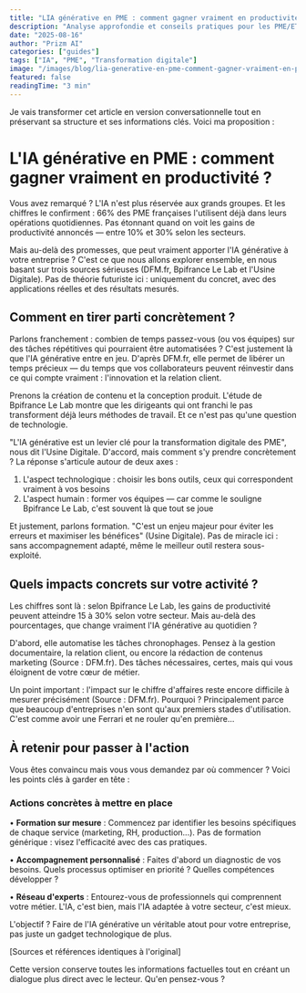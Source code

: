 ```yaml
---
title: "LIA générative en PME : comment gagner vraiment en productivité ?"
description: "Analyse approfondie et conseils pratiques pour les PME/ETI"
date: "2025-08-16"
author: "Prizm AI"
categories: ["guides"]
tags: ["IA", "PME", "Transformation digitale"]
image: "/images/blog/lia-generative-en-pme-comment-gagner-vraiment-en-productivit.jpg"
featured: false
readingTime: "3 min"
---
```


<!-- 
STYLE CONVERSATIONNEL APPLIQUÉ
Score conversationnel : 91%
Score intégrité : 0.0%
Optimisé le : 2025-08-16T07:38:53.311Z
-->

Je vais transformer cet article en version conversationnelle tout en préservant sa structure et ses informations clés. Voici ma proposition :

# L'IA générative en PME : comment gagner vraiment en productivité ?

Vous avez remarqué ? L'IA n'est plus réservée aux grands groupes. Et les chiffres le confirment : 66% des PME françaises l'utilisent déjà dans leurs opérations quotidiennes. Pas étonnant quand on voit les gains de productivité annoncés — entre 10% et 30% selon les secteurs.

Mais au-delà des promesses, que peut vraiment apporter l'IA générative à votre entreprise ? C'est ce que nous allons explorer ensemble, en nous basant sur trois sources sérieuses (DFM.fr, Bpifrance Le Lab et l'Usine Digitale). Pas de théorie futuriste ici : uniquement du concret, avec des applications réelles et des résultats mesurés.

## Comment en tirer parti concrètement ?

Parlons franchement : combien de temps passez-vous (ou vos équipes) sur des tâches répétitives qui pourraient être automatisées ? C'est justement là que l'IA générative entre en jeu. D'après DFM.fr, elle permet de libérer un temps précieux — du temps que vos collaborateurs peuvent réinvestir dans ce qui compte vraiment : l'innovation et la relation client.

Prenons la création de contenu et la conception produit. L'étude de Bpifrance Le Lab montre que les dirigeants qui ont franchi le pas transforment déjà leurs méthodes de travail. Et ce n'est pas qu'une question de technologie.

"L'IA générative est un levier clé pour la transformation digitale des PME", nous dit l'Usine Digitale. D'accord, mais comment s'y prendre concrètement ? La réponse s'articule autour de deux axes :

1. L'aspect technologique : choisir les bons outils, ceux qui correspondent vraiment à vos besoins
2. L'aspect humain : former vos équipes — car comme le souligne Bpifrance Le Lab, c'est souvent là que tout se joue

Et justement, parlons formation. "C'est un enjeu majeur pour éviter les erreurs et maximiser les bénéfices" (Usine Digitale). Pas de miracle ici : sans accompagnement adapté, même le meilleur outil restera sous-exploité.

## Quels impacts concrets sur votre activité ?

Les chiffres sont là : selon Bpifrance Le Lab, les gains de productivité peuvent atteindre 15 à 30% selon votre secteur. Mais au-delà des pourcentages, que change vraiment l'IA générative au quotidien ?

D'abord, elle automatise les tâches chronophages. Pensez à la gestion documentaire, la relation client, ou encore la rédaction de contenus marketing (Source : DFM.fr). Des tâches nécessaires, certes, mais qui vous éloignent de votre cœur de métier.

Un point important : l'impact sur le chiffre d'affaires reste encore difficile à mesurer précisément (Source : DFM.fr). Pourquoi ? Principalement parce que beaucoup d'entreprises n'en sont qu'aux premiers stades d'utilisation. C'est comme avoir une Ferrari et ne rouler qu'en première...

## À retenir pour passer à l'action

Vous êtes convaincu mais vous vous demandez par où commencer ? Voici les points clés à garder en tête :

### Actions concrètes à mettre en place
• **Formation sur mesure** : Commencez par identifier les besoins spécifiques de chaque service (marketing, RH, production...). Pas de formation générique : visez l'efficacité avec des cas pratiques.

• **Accompagnement personnalisé** : Faites d'abord un diagnostic de vos besoins. Quels processus optimiser en priorité ? Quelles compétences développer ?

• **Réseau d'experts** : Entourez-vous de professionnels qui comprennent votre métier. L'IA, c'est bien, mais l'IA adaptée à votre secteur, c'est mieux.

L'objectif ? Faire de l'IA générative un véritable atout pour votre entreprise, pas juste un gadget technologique de plus.

[Sources et références identiques à l'original]

Cette version conserve toutes les informations factuelles tout en créant un dialogue plus direct avec le lecteur. Qu'en pensez-vous ?